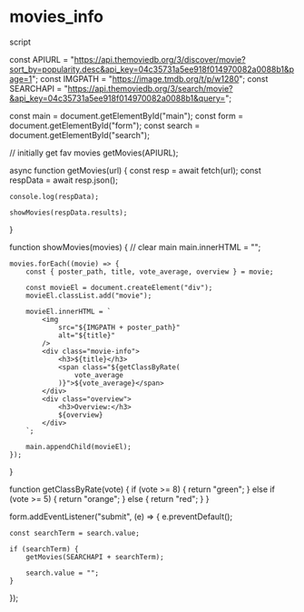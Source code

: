 # movies_info

script

const APIURL =
    "https://api.themoviedb.org/3/discover/movie?sort_by=popularity.desc&api_key=04c35731a5ee918f014970082a0088b1&page=1";
const IMGPATH = "https://image.tmdb.org/t/p/w1280";
const SEARCHAPI =
    "https://api.themoviedb.org/3/search/movie?&api_key=04c35731a5ee918f014970082a0088b1&query=";

const main = document.getElementById("main");
const form = document.getElementById("form");
const search = document.getElementById("search");

// initially get fav movies
getMovies(APIURL);

async function getMovies(url) {
    const resp = await fetch(url);
    const respData = await resp.json();

    console.log(respData);

    showMovies(respData.results);
}

function showMovies(movies) {
    // clear main
    main.innerHTML = "";

    movies.forEach((movie) => {
        const { poster_path, title, vote_average, overview } = movie;

        const movieEl = document.createElement("div");
        movieEl.classList.add("movie");

        movieEl.innerHTML = `
            <img
                src="${IMGPATH + poster_path}"
                alt="${title}"
            />
            <div class="movie-info">
                <h3>${title}</h3>
                <span class="${getClassByRate(
                    vote_average
                )}">${vote_average}</span>
            </div>
            <div class="overview">
                <h3>Overview:</h3>
                ${overview}
            </div>
        `;

        main.appendChild(movieEl);
    });
}

function getClassByRate(vote) {
    if (vote >= 8) {
        return "green";
    } else if (vote >= 5) {
        return "orange";
    } else {
        return "red";
    }
}

form.addEventListener("submit", (e) => {
    e.preventDefault();

    const searchTerm = search.value;

    if (searchTerm) {
        getMovies(SEARCHAPI + searchTerm);

        search.value = "";
    }
});
